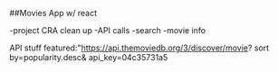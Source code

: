 ##Movies App w/ react

-project CRA clean up
-API calls
-search
-movie info

API stuff
featured:"https://api.themoviedb.org/3/discover/movie?
sort by=popularity.desc&
api_key=04c35731a5